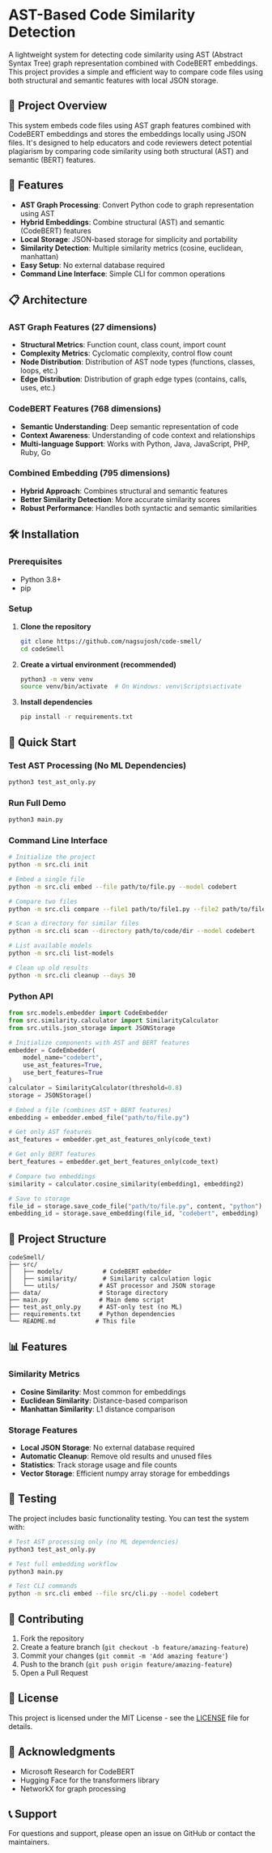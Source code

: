 # AST-Based Code Similarity Detection

A lightweight system for detecting code similarity using AST (Abstract Syntax Tree) graph representation combined with CodeBERT embeddings. This project provides a simple and efficient way to compare code files using both structural and semantic features with local JSON storage.

## 🎯 Project Overview

This system embeds code files using AST graph features combined with CodeBERT embeddings and stores the embeddings locally using JSON files. It's designed to help educators and code reviewers detect potential plagiarism by comparing code similarity using both structural (AST) and semantic (BERT) features.

## 🚀 Features

- **AST Graph Processing**: Convert Python code to graph representation using AST
- **Hybrid Embeddings**: Combine structural (AST) and semantic (CodeBERT) features
- **Local Storage**: JSON-based storage for simplicity and portability
- **Similarity Detection**: Multiple similarity metrics (cosine, euclidean, manhattan)
- **Easy Setup**: No external database required
- **Command Line Interface**: Simple CLI for common operations

## 📋 Architecture

### AST Graph Features (27 dimensions)
- **Structural Metrics**: Function count, class count, import count
- **Complexity Metrics**: Cyclomatic complexity, control flow count
- **Node Distribution**: Distribution of AST node types (functions, classes, loops, etc.)
- **Edge Distribution**: Distribution of graph edge types (contains, calls, uses, etc.)

### CodeBERT Features (768 dimensions)
- **Semantic Understanding**: Deep semantic representation of code
- **Context Awareness**: Understanding of code context and relationships
- **Multi-language Support**: Works with Python, Java, JavaScript, PHP, Ruby, Go

### Combined Embedding (795 dimensions)
- **Hybrid Approach**: Combines structural and semantic features
- **Better Similarity Detection**: More accurate similarity scores
- **Robust Performance**: Handles both syntactic and semantic similarities

## 🛠️ Installation

### Prerequisites

- Python 3.8+
- pip

### Setup

1. **Clone the repository**
   ```bash
   git clone https://github.com/nagsujosh/code-smell/
   cd codeSmell
   ```

2. **Create a virtual environment (recommended)**
   ```bash
   python3 -m venv venv
   source venv/bin/activate  # On Windows: venv\Scripts\activate
   ```

3. **Install dependencies**
   ```bash
   pip install -r requirements.txt
   ```

## 🚀 Quick Start

### Test AST Processing (No ML Dependencies)
```bash
python3 test_ast_only.py
```

### Run Full Demo
```bash
python3 main.py
```

### Command Line Interface

```bash
# Initialize the project
python -m src.cli init

# Embed a single file
python -m src.cli embed --file path/to/file.py --model codebert

# Compare two files
python -m src.cli compare --file1 path/to/file1.py --file2 path/to/file2.py

# Scan a directory for similar files
python -m src.cli scan --directory path/to/code/dir --model codebert

# List available models
python -m src.cli list-models

# Clean up old results
python -m src.cli cleanup --days 30
```

### Python API

```python
from src.models.embedder import CodeEmbedder
from src.similarity.calculator import SimilarityCalculator
from src.utils.json_storage import JSONStorage

# Initialize components with AST and BERT features
embedder = CodeEmbedder(
    model_name="codebert",
    use_ast_features=True,
    use_bert_features=True
)
calculator = SimilarityCalculator(threshold=0.8)
storage = JSONStorage()

# Embed a file (combines AST + BERT features)
embedding = embedder.embed_file("path/to/file.py")

# Get only AST features
ast_features = embedder.get_ast_features_only(code_text)

# Get only BERT features
bert_features = embedder.get_bert_features_only(code_text)

# Compare two embeddings
similarity = calculator.cosine_similarity(embedding1, embedding2)

# Save to storage
file_id = storage.save_code_file("path/to/file.py", content, "python")
embedding_id = storage.save_embedding(file_id, "codebert", embedding)
```

## 📁 Project Structure

```
codeSmell/
├── src/
│   ├── models/           # CodeBERT embedder
│   ├── similarity/       # Similarity calculation logic
│   └── utils/           # AST processor and JSON storage
├── data/                # Storage directory
├── main.py              # Main demo script
├── test_ast_only.py     # AST-only test (no ML)
├── requirements.txt     # Python dependencies
└── README.md           # This file
```

## 📊 Features

### Similarity Metrics

- **Cosine Similarity**: Most common for embeddings
- **Euclidean Similarity**: Distance-based comparison
- **Manhattan Similarity**: L1 distance comparison

### Storage Features

- **Local JSON Storage**: No external database required
- **Automatic Cleanup**: Remove old results and unused files
- **Statistics**: Track storage usage and file counts
- **Vector Storage**: Efficient numpy array storage for embeddings

## 🧪 Testing

The project includes basic functionality testing. You can test the system with:

```bash
# Test AST processing only (no ML dependencies)
python3 test_ast_only.py

# Test full embedding workflow
python3 main.py

# Test CLI commands
python -m src.cli embed --file src/cli.py --model codebert
```

## 🤝 Contributing

1. Fork the repository
2. Create a feature branch (`git checkout -b feature/amazing-feature`)
3. Commit your changes (`git commit -m 'Add amazing feature'`)
4. Push to the branch (`git push origin feature/amazing-feature`)
5. Open a Pull Request

## 📝 License

This project is licensed under the MIT License - see the [LICENSE](LICENSE) file for details.

## 🙏 Acknowledgments

- Microsoft Research for CodeBERT
- Hugging Face for the transformers library
- NetworkX for graph processing

## 📞 Support

For questions and support, please open an issue on GitHub or contact the maintainers. 